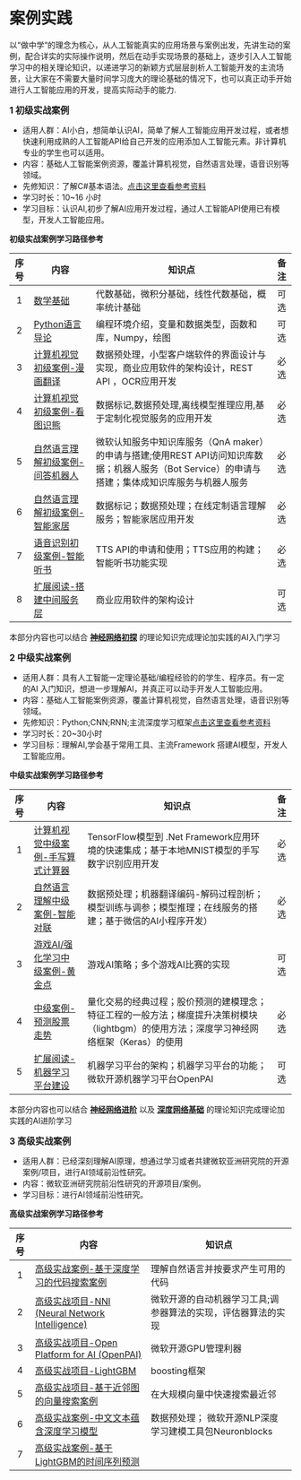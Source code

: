 # 案例实践

以“做中学“的理念为核心，从人工智能真实的应用场景与案例出发，先讲生动的案例，配合详实的实际操作说明，然后在动手实现场景的基础上，逐步引入人工智能学习中的相关理论知识，以递进学习的新颖方式层层剖析人工智能开发的主流场景，让大家在不需要大量时间学习庞大的理论基础的情况下，也可以真正动手开始进行人工智能应用的开发，提高实际动手的能力.

**<font size=3>1 初级实战案例</font>**

- 适用人群：AI小白，想简单认识AI，简单了解人工智能应用开发过程，或者想快速利用成熟的人工智能API给自己开发的应用添加人工智能元素。非计算机专业的学生也可以适用。
- 内容：基础人工智能案例资源，覆盖计算机视觉，自然语言处理，语音识别等领域。
- 先修知识：了解C#基本语法。[点击这里查看参考资料](https://github.com/microsoft/ai-edu/tree/master/Reference.md#C#)
- 学习时长：10~16 小时
- 学习目标：认识AI,初步了解AI应用开发过程，通过人工智能API使用已有模型，开发人工智能应用。

**初级实战案例学习路径参考**

序号|内容|知识点|备注
:--:|-----------|-----------|:---:
1|[数学基础](https://github.com/microsoft/ai-edu/tree/master/A-基础教程/A1-PythonBasic/math_intro)|代数基础，微积分基础，线性代数基础，概率统计基础|可选
2|[Python语言导论](https://github.com/microsoft/ai-edu/tree/master/A-基础教程/A1-PythonBasic/py_intro)|编程环境介绍，变量和数据类型，函数和库，Numpy，绘图|可选
3|[计算机视觉初级案例-漫画翻译](./B01-漫画翻译/README.md)|数据预处理，小型客户端软件的界面设计与实现，商业应用软件的架构设计，REST API ，OCR应用开发|必选
4|[计算机视觉初级案例-看图识熊](./B03-看图识熊/README.md)|数据标记,数据预处理,离线模型推理应用,基于定制化视觉服务的应用开发|必选
5|[自然语言理解初级案例-问答机器人](./B02-问答系统和对话机器人服务/README.md)|微软认知服务中知识库服务（QnA maker）的申请与搭建;使用REST API访问知识库数据；机器人服务（Bot Service）的申请与搭建；集体成知识库服务与机器人服务|必选
6|[自然语言理解初级案例-智能家居](./B04-智能家居/README.md)|数据标记；数据预处理；在线定制语言理解服务；智能家居应用开发|必选
7|[语音识别初级案例-智能听书](./B05-文本朗读应用/README.md)|TTS API的申请和使用；TTS应用的构建；智能听书功能实现|必选
8|[扩展阅读-搭建中间服务层](./B06-搭建中间服务层/README.md)|商业应用软件的架构设计|可选

本部分内容也可以结合 **[神经网络初探](https://github.com/microsoft/ai-edu/tree/master/A-基础教程#2-神经网络简明原理)** 的理论知识完成理论加实践的AI入门学习

**<font size=3>2 中级实战案例 </font>**

- 适用人群：具有人工智能一定理论基础/编程经验的的学生、程序员。有一定的AI 入门知识，想进一步理解AI，并真正可以动手开发人工智能应用。
- 内容：基础人工智能案例资源，覆盖计算机视觉，自然语言处理，语音识别等领域。
- 先修知识：Python;CNN;RNN;主流深度学习框架[点击这里查看参考资料](https://github.com/microsoft/ai-edu/tree/master/Reference.md#Python)
- 学习时长：20~30小时
- 学习目标：理解AI,学会基于常用工具、主流Framework 搭建AI模型，开发人工智能应用。

**中级实战案例学习路径参考**

序号|内容|知识点|备注
:--:|-----------|-----------|:---:
1|[计算机视觉中级案例-手写算式计算器](./B09-手写算式计算器/README.md)| TensorFlow模型到 .Net Framework应用环境的快速集成；基于本地MNIST模型的手写数字识别应用开发|必选
2|[自然语言理解中级案例-智能对联](./B13-AI对联生成案例/README.md)|数据预处理；机器翻译编码-解码过程剖析；模型训练与调参；模型推理；在线服务的搭建；基于微信的AI小程序开发）|必选
3|[游戏AI/强化学习中级案例-黄金点](./B08-黄金点游戏/README.md)|游戏AI策略；多个游戏AI比赛的实现|可选
4|[中级案例-预测股票走势](./B11-量化交易案例/README.md)|量化交易的经典过程；股价预测的建模理念；特征工程的一般方法；梯度提升决策树模块（lightbgm）的使用方法；深度学习神经网络框架（Keras）的使用 |必选
5|[扩展阅读-机器学习平台建设](./B10-机器学习平台建设/README.md)|机器学习平台的架构；机器学习平台的功能；微软开源机器学习平台OpenPAI | 可选



本部分内容也可以结合 **[神经网络进阶](https://github.com/microsoft/ai-edu/tree/master/A-基础教程#2-神经网络简明原理)** 以及 **[深度网络基础](https://github.com/microsoft/ai-edu/tree/master/A-基础教程#2-神经网络简明原理)** 的理论知识完成理论加实践的AI进阶学习

**<font size=3>3 高级实战案例</font>**
- 适用人群：已经深刻理解AI原理，想通过学习或者共建微软亚洲研究院的开源案例/项目，进行AI领域前沿性研究。
- 内容：微软亚洲研究院前沿性研究的开源项目/案例。
- 学习目标：进行AI领域前沿性研究。

**高级实战案例学习路径参考**

序号|内容|知识点
:--:|-----------|-----------
1|[高级实战案例-基于深度学习的代码搜索案例](./B15-基于深度学习的代码搜索案例/README.md)|理解自然语言并按要求产生可用的代码
2|[高级实战项目-NNI (Neural Network Intelligence)](https://github.com/Microsoft/nni)|微软开源的自动机器学习工具;调参器算法的实现，评估器算法的实现
3|[高级实战项目-Open Platform for AI (OpenPAI)](https://github.com/Microsoft/pai)|微软开源GPU管理利器
4|[高级实战项目-LightGBM](https://github.com/Microsoft/LightGBM)|boosting框架
5|[高级实战项目-基于近邻图的向量搜索案例](./B12-基于近邻图的向量搜索案例/README.md)|在大规模向量中快速搜索最近邻
6|[高级实战案例-中文文本蕴含深度学习模型](./B14-快速构建中文文本蕴含深度学习模型/README.md) | 数据预处理； 微软开源NLP深度学习建模工具包Neuronblocks
7|[高级实战案例-基于LightGBM的时间序列预测](./B16-基于LightGBM的时间序列预测/README.md)
